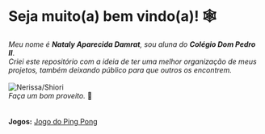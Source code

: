 # Seja muito(a) bem vindo(a)! 🕸️
_Meu nome é **Nataly Aparecida Damrat**, sou aluna do **Colégio Dom Pedro II**_. <br>
_Criei este repositório com a ideia de ter uma melhor organização de meus projetos, também deixando público para que outros os encontrem._ <br><br>
![Nerissa/Shiori](https://i.pinimg.com/736x/52/5a/2b/525a2bc5268c6e0d81025478ed239a55.jpg) <br>
_Faça um bom proveito._ 🦇 <br><br><br>
**Jogos:** 
[Jogo do Ping Pong](https://github.com/NatalyDamrat/codigos/pingpong.html)
